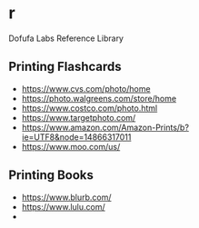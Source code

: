 # r
Dofufa Labs Reference Library

## Printing Flashcards

  + https://www.cvs.com/photo/home
  + https://photo.walgreens.com/store/home
  + https://www.costco.com/photo.html
  + https://www.targetphoto.com/
  + https://www.amazon.com/Amazon-Prints/b?ie=UTF8&node=14866317011
  + https://www.moo.com/us/

## Printing Books

  + https://www.blurb.com/
  + https://www.lulu.com/
  + 
  
